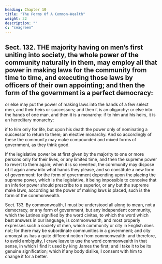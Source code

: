 ```yaml
---
heading: Chapter 10
title: "The Forms Of A Common-Wealth"
weight: 32
description: ""
c: "seagreen"
---
```




## Sect. 132. THE majority having on men’s first uniting into society, the whole power of the community naturally in them, may employ all that power in making laws for the community from time to time, and executing those laws by officers of their own appointing; and then the form of the government is a perfect democracy: 

or else may put the power of making laws into the hands of a few select men, and their heirs or successors; and then it is an oligarchy: or else into the hands of one man, and then it is a monarchy: if to him and his heirs, it is an hereditary monarchy: 

if to him only for life, but upon his death the power only of nominating a successor to return to them; an elective monarchy. And so accordingly of these the community may make compounded and mixed forms of government, as they think good. 

If the legislative power be at first given by the majority to one or more persons only for their lives, or any limited time, and then the supreme power to revert to them again; when it is so reverted, the community may dispose of it again anew into what hands they please, and so constitute a new form of government: for the form of government depending upon the placing the supreme power, which is the legislative, it being impossible to conceive that an inferior power should prescribe to a superior, or any but the supreme make laws, according as the power of making laws is placed, such is the form of the commonwealth.

Sect. 133. By commonwealth, I must be understood all along to mean, not a democracy, or any form of government, but any independent community, which the Latines signified by the word civitas, to which the word which best answers in our language, is commonwealth, and most properly expresses such a society of men, which community or city in English does not; for there may be subordinate communities in a government; and city amongst us has a quite different notion from commonwealth: and therefore, to avoid ambiguity, I crave leave to use the word commonwealth in that sense, in which I find it used by king James the first; and I take it to be its genuine signification; which if any body dislike, I consent with him to change it for a better.



